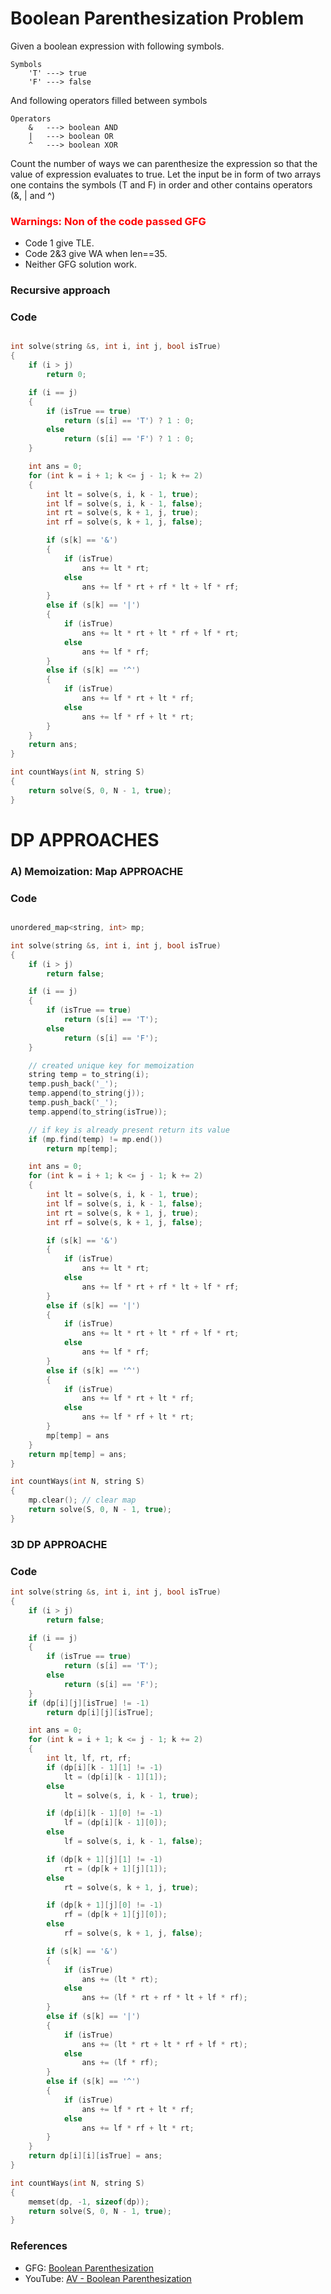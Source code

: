# Boolean Parenthesization Problem

Given a boolean expression with following symbols.

```
Symbols
    'T' ---> true
    'F' ---> false
```

And following operators filled between symbols

```
Operators
    &   ---> boolean AND
    |   ---> boolean OR
    ^   ---> boolean XOR
```

Count the number of ways we can parenthesize the expression so that the value of expression evaluates to true.
Let the input be in form of two arrays one contains the symbols (T and F) in order and other contains operators (&, | and ^)

### <h3 style="color: red">Warnings: Non of the code passed GFG</h3>

- Code 1 give TLE.
- Code 2&3 give WA when len==35.
- Neither GFG solution work.

### Recursive approach

### Code

```cpp

int solve(string &s, int i, int j, bool isTrue)
{
    if (i > j)
        return 0;

    if (i == j)
    {
        if (isTrue == true)
            return (s[i] == 'T') ? 1 : 0;
        else
            return (s[i] == 'F') ? 1 : 0;
    }

    int ans = 0;
    for (int k = i + 1; k <= j - 1; k += 2)
    {
        int lt = solve(s, i, k - 1, true);
        int lf = solve(s, i, k - 1, false);
        int rt = solve(s, k + 1, j, true);
        int rf = solve(s, k + 1, j, false);

        if (s[k] == '&')
        {
            if (isTrue)
                ans += lt * rt;
            else
                ans += lf * rt + rf * lt + lf * rf;
        }
        else if (s[k] == '|')
        {
            if (isTrue)
                ans += lt * rt + lt * rf + lf * rt;
            else
                ans += lf * rf;
        }
        else if (s[k] == '^')
        {
            if (isTrue)
                ans += lf * rt + lt * rf;
            else
                ans += lf * rf + lt * rt;
        }
    }
    return ans;
}

int countWays(int N, string S)
{
    return solve(S, 0, N - 1, true);
}
```

# DP APPROACHES

### A) Memoization: Map APPROACHE

### Code

```cpp

unordered_map<string, int> mp;

int solve(string &s, int i, int j, bool isTrue)
{
    if (i > j)
        return false;

    if (i == j)
    {
        if (isTrue == true)
            return (s[i] == 'T');
        else
            return (s[i] == 'F');
    }

    // created unique key for memoization
    string temp = to_string(i);
    temp.push_back('_');
    temp.append(to_string(j));
    temp.push_back('_');
    temp.append(to_string(isTrue));

    // if key is already present return its value
    if (mp.find(temp) != mp.end())
        return mp[temp];

    int ans = 0;
    for (int k = i + 1; k <= j - 1; k += 2)
    {
        int lt = solve(s, i, k - 1, true);
        int lf = solve(s, i, k - 1, false);
        int rt = solve(s, k + 1, j, true);
        int rf = solve(s, k + 1, j, false);

        if (s[k] == '&')
        {
            if (isTrue)
                ans += lt * rt;
            else
                ans += lf * rt + rf * lt + lf * rf;
        }
        else if (s[k] == '|')
        {
            if (isTrue)
                ans += lt * rt + lt * rf + lf * rt;
            else
                ans += lf * rf;
        }
        else if (s[k] == '^')
        {
            if (isTrue)
                ans += lf * rt + lt * rf;
            else
                ans += lf * rf + lt * rt;
        }
        mp[temp] = ans
    }
    return mp[temp] = ans;
}

int countWays(int N, string S)
{
    mp.clear(); // clear map
    return solve(S, 0, N - 1, true);
}
```

### 3D DP APPROACHE

### Code

```cpp
int solve(string &s, int i, int j, bool isTrue)
{
    if (i > j)
        return false;

    if (i == j)
    {
        if (isTrue == true)
            return (s[i] == 'T');
        else
            return (s[i] == 'F');
    }
    if (dp[i][j][isTrue] != -1)
        return dp[i][j][isTrue];

    int ans = 0;
    for (int k = i + 1; k <= j - 1; k += 2)
    {
        int lt, lf, rt, rf;
        if (dp[i][k - 1][1] != -1)
            lt = (dp[i][k - 1][1]);
        else
            lt = solve(s, i, k - 1, true);

        if (dp[i][k - 1][0] != -1)
            lf = (dp[i][k - 1][0]);
        else
            lf = solve(s, i, k - 1, false);

        if (dp[k + 1][j][1] != -1)
            rt = (dp[k + 1][j][1]);
        else
            rt = solve(s, k + 1, j, true);

        if (dp[k + 1][j][0] != -1)
            rf = (dp[k + 1][j][0]);
        else
            rf = solve(s, k + 1, j, false);

        if (s[k] == '&')
        {
            if (isTrue)
                ans += (lt * rt);
            else
                ans += (lf * rt + rf * lt + lf * rf);
        }
        else if (s[k] == '|')
        {
            if (isTrue)
                ans += (lt * rt + lt * rf + lf * rt);
            else
                ans += (lf * rf);
        }
        else if (s[k] == '^')
        {
            if (isTrue)
                ans += lf * rt + lt * rf;
            else
                ans += lf * rf + lt * rt;
        }
    }
    return dp[i][i][isTrue] = ans;
}

int countWays(int N, string S)
{
    memset(dp, -1, sizeof(dp));
    return solve(S, 0, N - 1, true);
}
```

### References

- GFG: [Boolean Parenthesization](https://www.geeksforgeeks.org/boolean-parenthesization-problem-dp-37/)
- YouTube: [AV - Boolean Parenthesization](https://www.youtube.com/watch?v=pGVguAcWX4g&list=PL_z_8CaSLPWekqhdCPmFohncHwz8TY2Go&index=38)
